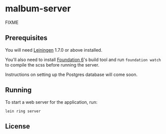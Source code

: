 # malbum-server

FIXME

## Prerequisites

You will need [Leiningen][1] 1.7.0 or above installed.

You'll also need to install [Foundation 6][2]'s build tool and run
`foundation watch` to compile the scss before running the server.

Instructions on setting up the Postgres database will come soon.

[1]: https://github.com/technomancy/leiningen
[2]: http://foundation.zurb.com/sites/docs/installation.html#command-line-tool.html

## Running

To start a web server for the application, run:

    lein ring server

## License



